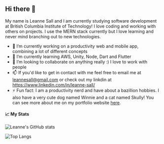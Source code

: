 ## Hi there 👋
My name is Leanne Sall and I am currently studying software development at British Columbia Institute of Technology!
I love coding and working with others on projects. I use the MERN stack currently but I love learning and never mind branching out to new technologies.

- 🔭 I’m currently working on a productivity web and mobile app, combining a lot of different concepts
- 🌱 I’m currently learning AWS, Unity, Node, Dart and Flutter
- 👯 I’m looking to collaborate on anything really :) I love to work with people
- 📫 If you'd like to get in contact with me feel free to email me at leannesall@gmail.com or check out my linkdin at https://www.linkedin.com/in/leanne-sall/
- ⚡ Fun fact: I am a productivity nerd and have about a bazillion hobbies. I also have a very cute dog named Winnie and a cat named Skully! You can see more about me on my portfolio website [here](https://leannesall.dev).


#### 📈 My Stats 
![Leanne's GitHub stats](https://github-readme-stats.vercel.app/api?username=leannesall&count_private=true&theme=tokyonight&showicons=true) 

![Top Langs](https://github-readme-stats.vercel.app/api/top-langs/?username=leannesall&layout=compact&hide=html&theme=tokyonight)


